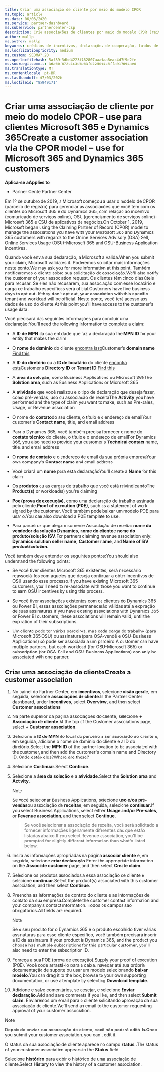 ```yaml
---
title: Criar uma associação de cliente por meio do modelo CPOR
ms.topic: article
ms.date: 06/03/2020
ms.service: partner-dashboard
ms.subservice: partnercenter-csp
description: Crie associações de clientes por meio do modelo CPOR (reivindicação de parceiro de registro). Ajuda a gerenciar vendas, uso & incentivos para clientes Microsoft 365 e Dynamics 365.
author: mallp
ms.author: mallp
keywords: créditos de incentivos, declarações de cooperação, fundos de cooperação, OSU, OSA, ISV, associação de receita
ms.localizationpriority: medium
ms.custom: SEOMAY.20
ms.openlocfilehash: 5af39f3dbd4223f462807aaa9aa8eac4d7f9d2fe
ms.sourcegitcommit: 36a60f672c1c3d6b63fd225d04c5ffa917694ae0
ms.translationtype: MT
ms.contentlocale: pt-BR
ms.lasthandoff: 07/03/2020
ms.locfileid: "85949171"
---
```

# <a name="create-a-customer-association-via-the-cpor-model--use-for-microsoft-365-and-dynamics-365-customers"></a><span data-ttu-id="b5bbc-105">Criar uma associação de cliente por meio do modelo CPOR – use para clientes Microsoft 365 e Dynamics 365</span><span class="sxs-lookup"><span data-stu-id="b5bbc-105">Create a customer association via the CPOR model – use for Microsoft 365 and Dynamics 365 customers</span></span>

<span data-ttu-id="b5bbc-106">**Aplica-se a**</span><span class="sxs-lookup"><span data-stu-id="b5bbc-106">**Applies to**</span></span>

- <span data-ttu-id="b5bbc-107">Partner Center</span><span class="sxs-lookup"><span data-stu-id="b5bbc-107">Partner Center</span></span>

<span data-ttu-id="b5bbc-108">Em 1º de outubro de 2019, a Microsoft começou a usar o modelo de CPOR (parceiro de registro) para gerenciar as associações que você tem com os clientes do Microsoft 365 e do Dynamics 365, com relação ao incentivo (comunicado de serviços online), OSU (gerenciamento de serviços online)-Microsoft 365 e OSU de aplicativos de negócios.</span><span class="sxs-lookup"><span data-stu-id="b5bbc-108">On October 1, 2019, Microsoft began using the Claiming Partner of Record (CPOR) model to manage the associations you have with your Microsoft 365 and Dynamics 365 customers with regards to the Online Services Advisory (OSA) Sell, Online Services Usage (OSU)-Microsoft 365 and OSU-Business Application incentives.</span></span>

<span data-ttu-id="b5bbc-109">Quando você envia sua declaração, a Microsoft a valida.</span><span class="sxs-lookup"><span data-stu-id="b5bbc-109">When you submit your claim, Microsoft validates it.</span></span> <span data-ttu-id="b5bbc-110">Poderemos solicitar mais informações neste ponto.</span><span class="sxs-lookup"><span data-stu-id="b5bbc-110">We may ask you for more information at this point.</span></span> <span data-ttu-id="b5bbc-111">Também notificaremos o cliente sobre sua solicitação de associação.</span><span class="sxs-lookup"><span data-stu-id="b5bbc-111">We'll also notify the customer of your association request.</span></span> <span data-ttu-id="b5bbc-112">Os clientes têm cinco dias úteis para recusar. Se eles não recusarem, sua associação com esse locatário e carga de trabalho específicos será oficial.</span><span class="sxs-lookup"><span data-stu-id="b5bbc-112">Customers have five business days to opt out. If they don't opt out, your association with this specific tenant and workload will be official.</span></span> <span data-ttu-id="b5bbc-113">Neste ponto, você terá acesso aos dados de uso do cliente.</span><span class="sxs-lookup"><span data-stu-id="b5bbc-113">At this point you'll have access to the customer's usage data.</span></span> 

<span data-ttu-id="b5bbc-114">Você precisará das seguintes informações para concluir uma declaração:</span><span class="sxs-lookup"><span data-stu-id="b5bbc-114">You'll need the following information to complete a claim:</span></span>

- <span data-ttu-id="b5bbc-115">A **ID de MPN** da sua entidade que faz a declaração</span><span class="sxs-lookup"><span data-stu-id="b5bbc-115">The **MPN ID** for your entity that makes the claim</span></span>

- <span data-ttu-id="b5bbc-116">O **nome de domínio** do cliente [encontra isso](https://docs.microsoft.com/partner-center/find-customer-domain-name)</span><span class="sxs-lookup"><span data-stu-id="b5bbc-116">Customer's **domain name** [Find this](https://docs.microsoft.com/partner-center/find-customer-domain-name)</span></span>

- <span data-ttu-id="b5bbc-117">A **ID do diretório** ou a **ID de locatário** do cliente [encontra esta](https://docs.microsoft.com/partner-center/find-customer-domain-name)</span><span class="sxs-lookup"><span data-stu-id="b5bbc-117">Customer's **Directory ID** or **Tenant ID** [Find this](https://docs.microsoft.com/partner-center/find-customer-domain-name)</span></span>

- <span data-ttu-id="b5bbc-118">A **área da solução**, como Business Applications ou Microsoft 365</span><span class="sxs-lookup"><span data-stu-id="b5bbc-118">The **Solution area**, such as Business Applications or Microsoft 365</span></span>

- <span data-ttu-id="b5bbc-119">A **atividade** que você realizou e o tipo de declaração que deseja fazer, como pré-vendas, uso ou associação de receita</span><span class="sxs-lookup"><span data-stu-id="b5bbc-119">The **Activity** you have performed and the type of claim you want to make, such as Pre-sales, Usage, or Revenue association</span></span>

- <span data-ttu-id="b5bbc-120">O nome do **contato**do seu cliente, o título e o endereço de email</span><span class="sxs-lookup"><span data-stu-id="b5bbc-120">Your customer's **Contact name**, title, and email address</span></span>

- <span data-ttu-id="b5bbc-121">Para o Dynamics 365, você também precisa fornecer o nome do **contato técnico** do cliente, o título e o endereço de email</span><span class="sxs-lookup"><span data-stu-id="b5bbc-121">For Dynamics 365, you also need to provide your customer's **Technical contact** name, title, and email address</span></span>

- <span data-ttu-id="b5bbc-122">O **nome de contato** e o endereço de email da sua própria empresa</span><span class="sxs-lookup"><span data-stu-id="b5bbc-122">Your own company's **Contact name** and email address</span></span>

- <span data-ttu-id="b5bbc-123">Você criará um **nome** para esta declaração</span><span class="sxs-lookup"><span data-stu-id="b5bbc-123">You'll create a **Name** for this claim</span></span>

- <span data-ttu-id="b5bbc-124">Os **produtos** ou as cargas de trabalho que você está reivindicando</span><span class="sxs-lookup"><span data-stu-id="b5bbc-124">The **Product(s)** or workload(s) you're claiming</span></span>

- <span data-ttu-id="b5bbc-125">**Poe (prova de execução)**, como uma declaração de trabalho assinada pelo cliente.</span><span class="sxs-lookup"><span data-stu-id="b5bbc-125">**Proof of execution (POE)**, such as a statement of work signed by the customer.</span></span> <span data-ttu-id="b5bbc-126">Você também pode baixar um modelo POE para usar o.</span><span class="sxs-lookup"><span data-stu-id="b5bbc-126">You can also download a POE template to use.</span></span>

- <span data-ttu-id="b5bbc-127">Para parceiros que alegam somente Associação de receita: **nome do vendedor da solução Dynamics**, **nome do cliente**e **nome do produto/solução ISV**.</span><span class="sxs-lookup"><span data-stu-id="b5bbc-127">For partners claiming revenue association only: **Dynamics solution seller name**, **Customer name**, and **Name of ISV product/solution**.</span></span> 

<span data-ttu-id="b5bbc-128">Você também deve entender os seguintes pontos:</span><span class="sxs-lookup"><span data-stu-id="b5bbc-128">You should also understand the following points:</span></span>

- <span data-ttu-id="b5bbc-129">Se você tiver clientes Microsoft 365 existentes, será necessário reassociá-los com aqueles que deseja continuar a obter incentivos de OSU usando esse processo.</span><span class="sxs-lookup"><span data-stu-id="b5bbc-129">If you have existing Microsoft 365 customers, you'll need to re-associate with those you want to continue to earn OSU incentives by using this process.</span></span>

- <span data-ttu-id="b5bbc-130">Se você tiver associações existentes com os clientes do Dynamics 365 ou Power BI, essas associações permanecerão válidas até a expiração de suas assinaturas.</span><span class="sxs-lookup"><span data-stu-id="b5bbc-130">If you have existing associations with Dynamics 365 or Power BI customers, these associations will remain valid, until the expiration of their subscriptions.</span></span>

- <span data-ttu-id="b5bbc-131">Um cliente pode ter vários parceiros, mas cada carga de trabalho (para Microsoft 365 OSU) ou assinatura (para OSA-vendê e OSU-Business Applications) só pode ser associada a um parceiro.</span><span class="sxs-lookup"><span data-stu-id="b5bbc-131">A customer can have multiple partners, but each workload (for OSU-Microsoft 365) or subscription (for OSA-Sell and OSU-Business Applications) can only be associated with one partner.</span></span>

## <a name="create-a-customer-association"></a><span data-ttu-id="b5bbc-132">Criar uma associação de cliente</span><span class="sxs-lookup"><span data-stu-id="b5bbc-132">Create a customer association</span></span>

1. <span data-ttu-id="b5bbc-133">No painel do Partner Center, em **incentivos**, selecione **visão geral**e, em seguida, selecione **associações de cliente**.</span><span class="sxs-lookup"><span data-stu-id="b5bbc-133">In the Partner Center dashboard, under **Incentives**, select **Overview**, and then select **Customer associations**.</span></span> 

2. <span data-ttu-id="b5bbc-134">Na parte superior da página associações do cliente, selecione **+ Associação de cliente**.</span><span class="sxs-lookup"><span data-stu-id="b5bbc-134">At the top of the Customer associations page, select **+ Customer association**.</span></span>

3. <span data-ttu-id="b5bbc-135">Selecione a **ID de MPN** do local do parceiro a ser associado ao cliente e, em seguida, adicione o nome de domínio do cliente e a ID do diretório.</span><span class="sxs-lookup"><span data-stu-id="b5bbc-135">Select the **MPN ID** of the partner location to be associated with the customer, and then add the customer's domain name and Directory ID.</span></span> [<span data-ttu-id="b5bbc-136">Onde estão eles?</span><span class="sxs-lookup"><span data-stu-id="b5bbc-136">Where are these?</span></span>](https://docs.microsoft.com/partner-center/find-customer-domain-name)

4. <span data-ttu-id="b5bbc-137">Selecione **Continuar**.</span><span class="sxs-lookup"><span data-stu-id="b5bbc-137">Select **Continue**.</span></span>

5. <span data-ttu-id="b5bbc-138">Selecione a **área da solução** e a **atividade**.</span><span class="sxs-lookup"><span data-stu-id="b5bbc-138">Select the **Solution area** and **Activity**.</span></span> 

   >[!Note]
   >
   ><span data-ttu-id="b5bbc-139">Se você selecionar Business Applications, selecione **uso e/ou pré-vendas**ou associação de **receita**e, em seguida, selecione **continuar**.</span><span class="sxs-lookup"><span data-stu-id="b5bbc-139">If you select Business Applications, select either **Usage and/or Pre-sales**, or **Revenue association**, and then select **Continue**.</span></span> 

   ><span data-ttu-id="b5bbc-140">Se você selecionar a associação de receita, você será solicitado a fornecer informações ligeiramente diferentes das que estão listadas abaixo.</span><span class="sxs-lookup"><span data-stu-id="b5bbc-140">If you select Revenue association, you'll be prompted for slightly different information than what's listed below.</span></span>

6. <span data-ttu-id="b5bbc-141">Insira as informações apropriadas na página **associar cliente** e, em seguida, selecione **criar declaração**.</span><span class="sxs-lookup"><span data-stu-id="b5bbc-141">Enter the appropriate information on the **Associate customer** page, and then select **Create claim**.</span></span>

7. <span data-ttu-id="b5bbc-142">Selecione os produtos associados a essa associação de cliente e selecione **continuar**.</span><span class="sxs-lookup"><span data-stu-id="b5bbc-142">Select the product(s) associated with this customer association, and then select **Continue**.</span></span>

8. <span data-ttu-id="b5bbc-143">Preencha as informações de contato do cliente e as informações de contato da sua empresa.</span><span class="sxs-lookup"><span data-stu-id="b5bbc-143">Complete the customer contact information and your company's contact information.</span></span> <span data-ttu-id="b5bbc-144">Todos os campos são obrigatórios.</span><span class="sxs-lookup"><span data-stu-id="b5bbc-144">All fields are required.</span></span> 

   >[!NOTE]
   ><span data-ttu-id="b5bbc-145">Se o seu produto for o Dynamics 365 e o produto escolhido tiver várias assinaturas para esse cliente específico, você também precisará inserir a ID da assinatura.</span><span class="sxs-lookup"><span data-stu-id="b5bbc-145">If your product is Dynamics 365, and the product you choose has multiple subscriptions for this particular customer, you'll also need to enter the subscription ID.</span></span>

9. <span data-ttu-id="b5bbc-146">Forneça a sua POE (prova de execução).</span><span class="sxs-lookup"><span data-stu-id="b5bbc-146">Supply your proof of execution (POE).</span></span> <span data-ttu-id="b5bbc-147">Você pode arrastá-lo para a caixa, navegar até sua própria documentação de suporte ou usar um modelo selecionando **baixar modelo**.</span><span class="sxs-lookup"><span data-stu-id="b5bbc-147">You can drag it to the box, browse to your own supporting documentation, or use a template by selecting **Download template**.</span></span> 

10. <span data-ttu-id="b5bbc-148">Adicione e salve comentários, se desejar, e selecione **Enviar declaração**.</span><span class="sxs-lookup"><span data-stu-id="b5bbc-148">Add and save comments if you like, and then select **Submit claim**.</span></span> <span data-ttu-id="b5bbc-149">Enviaremos um email para o cliente solicitando aprovação da sua associação de cliente.</span><span class="sxs-lookup"><span data-stu-id="b5bbc-149">We'll send an email to the customer requesting approval of your customer association.</span></span>

   >[!NOTE]
   ><span data-ttu-id="b5bbc-150">Depois de enviar sua associação de cliente, você não poderá editá-la.</span><span class="sxs-lookup"><span data-stu-id="b5bbc-150">Once you submit your customer association, you can't edit it.</span></span>

<span data-ttu-id="b5bbc-151">O status da sua associação de cliente aparece no campo **status** .</span><span class="sxs-lookup"><span data-stu-id="b5bbc-151">The status of your customer association appears in the **Status** field.</span></span>

<span data-ttu-id="b5bbc-152">Selecione **histórico** para exibir o histórico de uma associação de cliente.</span><span class="sxs-lookup"><span data-stu-id="b5bbc-152">Select **History** to view the history of a customer association.</span></span>
